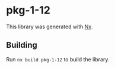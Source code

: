 # pkg-1-12

This library was generated with [Nx](https://nx.dev).

## Building

Run `nx build pkg-1-12` to build the library.

